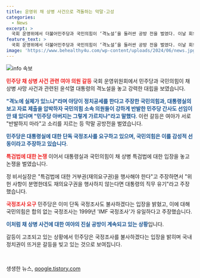 ```yaml
---
title: 운영위 채 상병 사건으로 격돌하는 막말·고성
categories:
  - News
excerpt: >
  국회 운영위에서 더불어민주당과 국민의힘이 ‘격노설’을 둘러싼 공방 전을 벌였다. 이날 회의에서 대통령실 업무보고 자료 제출 문제로 여야가 갈등을 빚었고, 채 상병 사망 사건 관련 전화통화 추궁과 관련해 격렬한 토론이 이뤄졌다. 이에 더불어민주당은 단독 국정조사를 불사하겠다는 입장을 밝혔으며, 여야의 진실 공방은 계속될 전망이다. 함께 이날 회의에서는 김진표 전 국회의장의 회고록 논란과 대통령 부인의 ‘디올백’ 보관 관련 공방 또한 이뤄졌다.
feature_text: >
  국회 운영위에서 더불어민주당과 국민의힘이 ‘격노설’을 둘러싼 공방 전을 벌였다. 이날 회의에서 대통령실 업무보고 자료 제출 문제로 여야가 갈등을 빚었고, 채 상병 사망 사건 관련 전화통화 추궁과 관련해 격렬한 토론이 이뤄졌다. 이에 더불어민주당은 단독 국정조사를 불사하겠다는 입장을 밝혔으며, 여야의 진실 공방은 계속될 전망이다. 함께 이날 회의에서는 김진표 전 국회의장의 회고록 논란과 대통령 부인의 ‘디올백’ 보관 관련 공방 또한 이뤄졌다.
image: 'https://www.behealthy4u.com/wp-content/uploads/2024/06/news.jpg'
---
```


<p><img src="https://www.behealthy4u.com/wp-content/uploads/2024/06/news.jpg" alt="info 속보" /></p>

<p><b><span style="color: #ee2323;">민주당 채 상병 사건 관련 여야 의원 갈등</span></b>
국회 운영위원회에서 민주당과 국민의힘이 채 상병 사망 사건과 관련된 윤석열 대통령의 격노설을 놓고 강력한 대립을 보였습니다.</p>

<p><b><span style="color: #1a5490;">"격노에 실체가 있느냐"라며 야당이 정치공세를 한다고 주장한 국민의힘과, 대통령실의 보고 자료 제출을 압박하자 국민의힘 소속 의원들이 강하게 반발한 민주당 간사도 선임이 안 돼 있다며 "민주당 아버지는 그렇게 가르치나"라고 말했다</span></b>. 이런 갈등은 여야가 서로 "반발하지 마라"고 소리를 지르는 등 막말 공방전을 벌였습니다.</p>

<p><b><span style="color: #1a5490;">민주당은 대통령실에 대한 단독 국정조사를 요구하고 있으며, 국민의힘은 이를 감성적 선동이라고 주장하고 있습니다</span></b>.</p>

<p><b><span style="color: #ee2323;">특검법에 대한 논쟁</span></b>
이어서 대통령실과 국민의힘이 채 상병 특검법에 대한 입장을 놓고 논쟁을 벌였습니다. </p>

<p>정 비서실장은 "특검법에 대한 거부권(재의요구권)을 행사해야 한다"고 주장하면서 "위헌 사항이 분명한데도 재의요구권을 행사하지 않는다면 대통령의 직무 유기"라고 주장했습니다.</p>

<p><b><span style="color: #ee2323;">국정조사 요구</span></b>
민주당은 이미 단독 국정조사도 불사하겠다는 입장을 밝혔고, 이에 대해 국민의힘은 합의 없는 국정조사는 1999년 'IMF 국정조사'가 유일하다고 주장했습니다. </p>

<p><b><span style="color: #1a5490;">이처럼 채 상병 사건에 대한 여야의 진실 공방이 계속되고 있는 상황</span></b>입니다.</p>

<p>갈등이 고조되고 있는 상황에서 민주당은 국정조사를 불사하겠다는 입장을 밝히며 국내 정치권이 뜨거운 갈등을 빚고 있는 것으로 보여집니다.</p>

<p data-ke-size="size16">&nbsp;</p>
생생한 뉴스, <a href="https://qoogle.tistory.com" rel="dofollow">qoogle.tistory.com</a>


